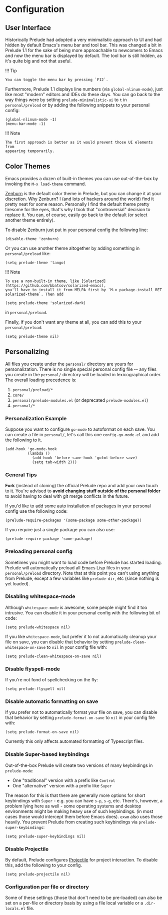 # Configuration

## User Interface

Historically Prelude had adopted a very minimalistic approach to UI and
had hidden by default Emacs's menu bar and tool bar. This was changed a bit
in Prelude 1.1 for the sake of being more approachable to newcomers to Emacs
and now the menu bar is displayed by default. The tool bar is still hidden, as
it's quite big and not that useful.

!!! Tip

    You can toggle the menu bar by pressing `F12`.

Furthermore, Prelude 1.1 displays line numbers (via `global-nlinum-mode`), just
like most "modern" editors and IDEs do these days. You can go back to the way
things were by setting `prelude-minimalistic-ui` to `t` in `personal/preload` or
by adding the following snippets to your personal config:

``` emacs-lisp
(global-nlinum-mode -1)
(menu-bar-mode -1)
```

!!! Note

    The first approach is better as it would prevent those UI elements from
    appearing temporarily.

## Color Themes

Emacs provides a dozen of
built-in themes you can use out-of-the-box by invoking the `M-x
load-theme` command.

[Zenburn](https://github.com/bbatsov/zenburn-emacs) is the default
color theme in Prelude, but you can change it at your discretion. Why
Zenburn? I (and lots of hackers around the world) find it pretty neat
for some reason. Personally I find the default theme pretty tiresome
for the eyes, that's why I took that "controversial" decision to
replace it. You can, of course, easily go back to the default (or
select another theme entirely).

To disable Zenburn just put in your personal config the following
line:

```emacs-lisp
(disable-theme 'zenburn)
```

Or you can use another theme altogether by adding something in `personal/preload` like:

```emacs-lisp
(setq prelude-theme 'tango)
```

!!! Note

    To use a non-built-in theme, like [Solarized](https://github.com/bbatsov/solarized-emacs),
    you'll have to install it from MELPA first by `M-x package-install RET solarized-theme`. Then add

```emacs-lisp
(setq prelude-theme 'solarized-dark)
```

in `personal/preload`.

Finally, if you don't want any theme at all, you can add this to your
`personal/preload`:

```emacs-lisp
(setq prelude-theme nil)
```

## Personalizing

All files you create under the `personal/` directory are yours for
personalization.  There is no single special personal config file --
any files you create in the `personal/` directory will be loaded in
lexicographical order.  The overall loading precedence is:

1. `personal/preload/*`
2. `core/`
3. `personal/prelude-modules.el` (or deprecated `prelude-modules.el`)
4. `personal/*`

### Personalization Example

Suppose you want to configure `go-mode` to autoformat on each save.  You
can create a file in `personal/`, let's call this one
`config-go-mode.el` and add the following to it.

```emacs-lisp
(add-hook 'go-mode-hook
          (lambda ()
            (add-hook 'before-save-hook 'gofmt-before-save)
            (setq tab-width 2)))
```

### General Tips

**Fork** (instead of cloning) the official Prelude repo and add your
own touch to it. You're advised to **avoid changing stuff outside of
the personal folder** to avoid having to deal with git merge conflicts
in the future.

If you'd like to add some auto installation of packages in your
personal config use the following code:

```emacs-lisp
(prelude-require-packages '(some-package some-other-package))
```

If you require just a single package you can also use:

```emacs-lisp
(prelude-require-package 'some-package)
```

### Preloading personal config

Sometimes you might want to load code before Prelude has started loading. Prelude will automatically preload all
Emacs Lisp files in your `personal/preload` directory. Note that at this point you can't using anything from
Prelude, except a few variables like `prelude-dir`, etc (since nothing is yet loaded).

### Disabling whitespace-mode

Although `whitespace-mode` is awesome, some people might find it too
intrusive. You can disable it in your
personal config with the following bit of code:

```emacs-lisp
(setq prelude-whitespace nil)
```

If you like `whitespace-mode`, but prefer it to not automatically
cleanup your file on save, you can disable that behavior by setting
`prelude-clean-whitespace-on-save` to `nil` in your config file with:

```emacs-lisp
(setq prelude-clean-whitespace-on-save nil)
```

### Disable flyspell-mode

If you're not fond of spellchecking on the fly:

```emacs-lisp
(setq prelude-flyspell nil)
```

### Disable automatic formatting on save

If you prefer not to automatically format your file on save, you can disable that behavior by setting
`prelude-format-on-save` to `nil` in your config file with:

```emacs-lisp
(setq prelude-format-on-save nil)
```

Currently this only affects automated formatting of Typescript files.

### Disable Super-based keybindings

Out-of-the-box Prelude will create two versions of many keybindings in `prelude-mode`:

- One "traditional" version with a prefix like `Control`
- One "alternative" version with a prefix like `Super`

The reason for this is that there are generally more options for short keybindings with `Super` - e.g. you can
have `s-p`, `s-g`, etc. There's, however, a problem lying here as well - some operating systems and
desktop environments might be making heavy use of such keybindings. (in most cases those would intercept them before Emacs does).
`exwm` also uses those heavily. You prevent Prelude from creating such keybindings via `prelude-super-keybindings`:

```emacs-lisp
(setq prelude-super-keybindings nil)
```

### Disable Projectile

By default, Prelude configures [Projectile](https://github.com/bbatsov/projectile) for project
interaction. To disable this, add the following to your config.

``` emacs-lisp
(setq prelude-projectile nil)
```

### Configuration per file or directory

Some of these settings (those that don't need to be pre-loaded) can also be set
on a per-file or directory basis by using a file local variable or a
`.dir-locals.el` file.
